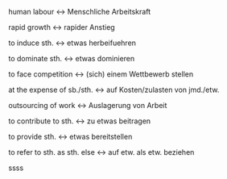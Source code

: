 human labour <-> Menschliche Arbeitskraft
<!--SR:!2024-09-22,4,286!2024-09-21,4,276-->

rapid growth <-> rapider Anstieg
<!--SR:!2024-09-21,4,276!2024-09-20,3,252-->

to induce sth. <-> etwas herbeifuehren
<!--SR:!2024-09-21,4,276!2000-01-01,1,250-->

to dominate sth. <-> etwas dominieren
<!--SR:!2024-09-22,4,286!2024-09-21,4,276-->

to face competition <-> (sich) einem Wettbewerb stellen
<!--SR:!2024-09-21,4,276!2024-09-22,4,286-->

at the expense of sb./sth. <-> auf Kosten/zulasten von jmd./etw.
<!--SR:!2024-09-21,4,274!2024-09-21,4,276-->

outsourcing of work <-> Auslagerung von Arbeit
<!--SR:!2024-09-21,4,272!2024-09-21,4,284-->

to contribute to sth. <-> zu etwas beitragen
<!--SR:!2024-09-21,4,276!2024-09-22,4,286-->

to provide sth. <-> etwas bereitstellen
<!--SR:!2024-09-21,4,276!2024-09-21,4,270-->

to refer to sth. as sth. else <-> auf etw. als etw. beziehen
<!--SR:!2024-09-21,4,284!2000-01-01,1,250-->ssss